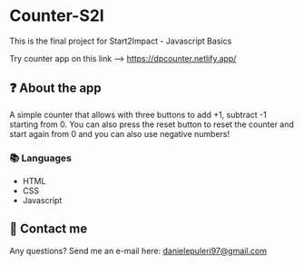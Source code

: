# Counter-S2I
This is the final project for Start2Impact - Javascript Basics

Try counter app on this link --> https://dpcounter.netlify.app/

## :question:  About the app
A simple counter that allows with three buttons to add +1, subtract -1 starting from 0. You can also press the reset button to reset the counter and start again from 0 and you can also 
use negative numbers!
### :books: Languages
- HTML
- CSS
- Javascript
## :e-mail: Contact me
Any questions? Send me an e-mail here: danielepuleri97@gmail.com
